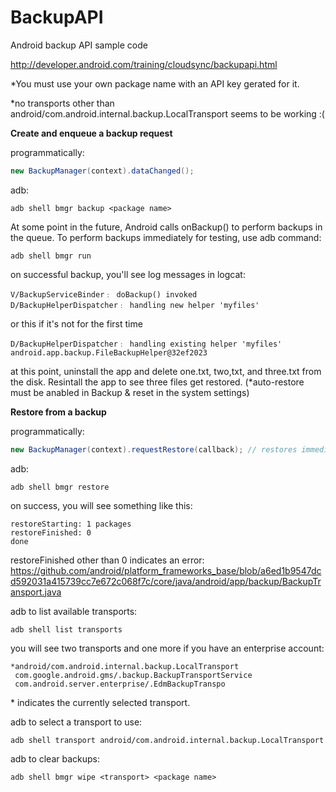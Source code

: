 # BackupAPI
Android backup API sample code

http://developer.android.com/training/cloudsync/backupapi.html

*You must use your own package name with an API key gerated for it.

*no transports other than android/com.android.internal.backup.LocalTransport seems to be working :(



<b>Create and enqueue a backup request</b>

programmatically:
```java
new BackupManager(context).dataChanged();
```

adb:
```shell
adb shell bmgr backup <package name>
```

At some point in the future, Android calls onBackup() to perform backups in the queue. To perform backups immediately for testing, use adb command:
```shell
adb shell bmgr run
```

on successful backup, you'll see log messages in logcat:
```shell
V/BackupServiceBinder﹕ doBackup() invoked
D/BackupHelperDispatcher﹕ handling new helper 'myfiles'
```
or this if it's not for the first time
```shell
D/BackupHelperDispatcher﹕ handling existing helper 'myfiles' android.app.backup.FileBackupHelper@32ef2023
```
at this point, uninstall the app and delete one.txt, two,txt, and three.txt from the disk. Resintall the app to see three files get restored. (*auto-restore must be anabled in Backup & reset in the system settings)


<b>Restore from a backup</b>

programmatically:
```java
new BackupManager(context).requestRestore(callback); // restores immediately
```

adb:
```shell
adb shell bmgr restore
```

on success, you will see something like this:
```shell
restoreStarting: 1 packages
restoreFinished: 0
done
```
restoreFinished other than 0 indicates an error: 
https://github.com/android/platform_frameworks_base/blob/a6ed1b9547dcd592031a415739cc7e672c068f7c/core/java/android/app/backup/BackupTransport.java

adb to list available transports:
```shell
adb shell list transports
```
you will see two transports and one more if you have an enterprise account:
```shell
*android/com.android.internal.backup.LocalTransport
 com.google.android.gms/.backup.BackupTransportService
 com.android.server.enterprise/.EdmBackupTranspo
```
\* indicates the currently selected transport.

adb to select a transport to use:
```shell
adb shell transport android/com.android.internal.backup.LocalTransport
```

adb to clear backups:
```shell
adb shell bmgr wipe <transport> <package name>
```
